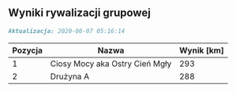 ## Wyniki rywalizacji grupowej

```markdown
Aktualizacja: 2020-06-07 05:16:14
```

Pozycja | Nazwa | Wynik [km] |
------------ | -------------  | -------------
 1 |Ciosy Mocy aka Ostry Cień Mgły | 293 
 2 |Drużyna A | 288